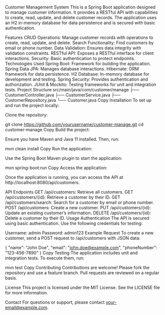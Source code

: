 Customer Management System
This is a Spring Boot application designed to manage customer information. It provides a RESTful API with capabilities to create, read, update, and delete customer records. The application uses an H2 in-memory database for data persistence and is secured with basic authentication.

Features
CRUD Operations: Manage customer records with operations to create, read, update, and delete.
Search Functionality: Find customers by email or phone number.
Data Validation: Ensures data integrity with validation constraints.
RESTful API: Exposes a RESTful interface for client interactions.
Security: Basic authentication to protect endpoints.
Technologies Used
Spring Boot: Framework for building the application.
Spring Data JPA: Manages database interactions.
Hibernate: ORM framework for data persistence.
H2 Database: In-memory database for development and testing.
Spring Security: Provides authentication and authorization.
JUnit & Mockito: Testing frameworks for unit and integration tests.
Project Structure
src/main/java/com/customer/manage
├── CustomerController.java
├── CustomerService.java
├── CustomerRepository.java
└── Customer.java
Copy
Installation
To set up and run the project locally:

Clone the repository:

git clone https://github.com/yourusername/customer-manage.git
cd customer-manage
Copy
Build the project:

Ensure you have Maven and Java 11 installed. Then, run:

mvn clean install
Copy
Run the application:

Use the Spring Boot Maven plugin to start the application:

mvn spring-boot:run
Copy
Access the application:

Once the application is running, you can access the API at http://localhost:8080/api/customers.

API Endpoints
GET /api/customers: Retrieve all customers.
GET /api/customers/{id}: Retrieve a customer by their ID.
GET /api/customers/search: Search for a customer by email or phone number.
POST /api/customers: Create a new customer.
PUT /api/customers/{id}: Update an existing customer’s information.
DELETE /api/customers/{id}: Delete a customer by their ID.
Usage
Authentication
The API is secured using basic authentication. Use the following credentials for testing:

Username: admin
Password: admin123
Example Request
To create a new customer, send a POST request to /api/customers with JSON data:

{
"name": "John Doe",
"email": "john.doe@example.com",
"phoneNumber": "123-456-7890"
}
Copy
Testing
The application includes unit and integration tests. To execute them, run:

mvn test
Copy
Contributing
Contributions are welcome! Please fork the repository and use a feature branch. Pull requests are reviewed on a regular basis.

License
This project is licensed under the MIT License. See the LICENSE file for more information.

Contact
For questions or support, please contact your-email@example.com.